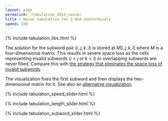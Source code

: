 ```yaml
---
layout: page
permalink: /tabulation_2dim_naive/
title : Naive tabulation for 2-dim nonterminals
speed: 100
---
```


{% include tabulation_libs.html %}

The solution for the subword pair $(i..j,k..l)$ is stored at $M[i,j,k,l]$ where $M$ is a four-dimensional matrix. This results in severe space loss as the cells representing invalid subwords ($i>j$ or $k>l$) or overlapping subwords are never filled. Compare this with [the strategy that eliminates the space loss of invalid subwords](/tabulation_2dim_triangular).

The visualization fixes the first subword and then displays the two-dimensional matrix for it. See also an [alternative visualization](/tabulation_2dim_naive_3d).

{% include tabulation_speed_slider.html %}

{% include tabulation_length_slider.html %}

{% include tabulation_subword_slider.html %}

<script>
Tabulation.prototype.solve = function(x1,x2,c) {
	this.addCubeDelayed(x1,x2,0,c);
}

Tabulation.prototype.fill = function(y1, y2) {
	if (typeof y1 === 'undefined') {
		var y1 = $( "#slider-range" ).slider( "values", 0 );
		var y2 = $( "#slider-range" ).slider( "values", 1 );
	}

	var len = this.len;
	
	this.addBoundingBox(len+1,len+1,1);
	this.addText("k", len/2+1/2, -2, 0);
	this.addText(0, 0, -2, 0);
	this.addText(len, len, -2, 0);
	this.addText("l", -1.5, len/2, 0);
	this.addText(0, -1.7, 0, 0);
	this.addText(len, -1.7, len, 0);
	
	var c = 0;
	for (var l=0; l<=len; l++) {
		for (var x1=0; x1<=len-l; x1++) {
			var x2 = x1 + l;
			for (var l2=0; l2<=l; l2++) {
				for (var x3=0; x3 <= (l==l2 ? x1 : len-l2); x3++) {
					var x4 = x3 + l2;
					if (x3 >= x2 || x4 <= x1) {
						if (y1 == x1 && y2 == x2) {
							this.solve(x3, x4,c);
							c++;
						}
						if (x3 == y1 && x4 == y2) {
							if (!(x1 == x3 && x2 == x4)) {
								this.solve(x1, x2, c);
								c++;
							}
						}
					}
				}
			}
		}
	}
	setTimeout(function(){console.log("subproblems: " + c)}, 100);
}

$(function() {
	var tab = new Tabulation($(".post-content")[0], $( "#slider" ).slider("value"));
	tab.speed = {{page.speed}};
	tab.fill();
	window.tab = tab;
});

</script>